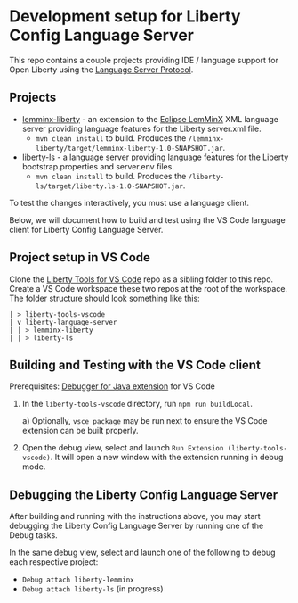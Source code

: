# Development setup for Liberty Config Language Server

This repo contains a couple projects providing IDE / language support for Open Liberty using the [Language Server Protocol](https://microsoft.github.io/language-server-protocol/).

## Projects

* [lemminx-liberty](./lemminx-liberty) - an extension to the [Eclipse LemMinX](https://github.com/eclipse/lemminx) XML language server providing language features for the Liberty server.xml file.
    * `mvn clean install` to build. Produces the `/lemminx-liberty/target/lemminx-liberty-1.0-SNAPSHOT.jar`.
* [liberty-ls](./liberty-ls) - a language server providing language features for the Liberty bootstrap.properties and server.env files.
    * `mvn clean install` to build. Produces the `/liberty-ls/target/liberty.ls-1.0-SNAPSHOT.jar`.

To test the changes interactively, you must use a language client. 

Below, we will document how to build and test using the VS Code language client for Liberty Config Language Server.

## Project setup in VS Code

Clone the [Liberty Tools for VS Code](https://github.com/OpenLiberty/liberty-tools-vscode) repo as a sibling folder to this repo. Create a VS Code workspace these two repos at the root of the workspace. The folder structure should look something like this:
```
| > liberty-tools-vscode
| v liberty-language-server
| | > lemminx-liberty
| | > liberty-ls
```

## Building and Testing with the VS Code client

Prerequisites: [Debugger for Java extension](https://marketplace.visualstudio.com/items?itemName=vscjava.vscode-java-debug) for VS Code


1. In the `liberty-tools-vscode` directory, run `npm run buildLocal`. 
    
    a) Optionally, `vsce package` may be run next to ensure the VS Code extension can be built properly.

2. Open the debug view, select and launch `Run Extension (liberty-tools-vscode)`. It will open a new window with the extension running in debug mode.

## Debugging the Liberty Config Language Server

After building and running with the instructions above, you may start debugging the Liberty Config Language Server by running one of the Debug tasks.

In the same debug view, select and launch one of the following to debug each respective project:
* `Debug attach liberty-lemminx`
* `Debug attach liberty-ls` (in progress)
